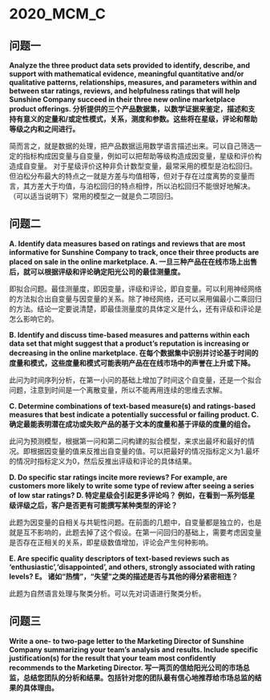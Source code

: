 # 2020_MCM_C
## 问题一
__Analyze the three product data sets provided to identify, describe, and support with mathematical evidence, meaningful quantitative and/or qualitative patterns, relationships, measures, and parameters within and between star ratings, reviews, and helpfulness ratings that will help Sunshine Company succeed in their three new online marketplace product offerings.
分析提供的三个产品数据集，以数学证据来鉴定，描述和支持有意义的定量和/或定性模式，关系，测度和参数。这些将在星级，评论和帮助等级之内和之间进行。__

简而言之，就是数据的处理，把产品数据运用数学语言描述出来。可以自己筛选一定的指标构成因变量与自变量，例如可以把帮助等级构造成因变量，星级和评价构造成自变量。
对于星级评价这种非负计数型变量，最常采用的模型是泊松回归。但泊松分布最大的特点之一就是方差与均值相等，但对于存在过度离势的变量而言，其方差大于均值，与泊松回归的特点相悖，所以泊松回归不能很好地解决。（可以适当说明下）常用的模型之一就是负二项回归。

## 问题二
__A. Identify data measures based on ratings and reviews that are most informative for Sunshine Company to track, once their three products are placed on sale in the online marketplace.
A. 一旦三种产品在在线市场上出售后，就可以根据评级和评论确定阳光公司的最佳测量度。__

即拟合问题。最佳测量度，即因变量，评级和评论，即自变量。可以利用神经网络的方法拟合出自变量与因变量的关系。除了神经网络，还可以采用偏最小二乘回归的方法。结论一定要说清楚，即最佳测量度的具体定义是什么，还有评级和评论是怎么影响它的。

__B. Identify and discuss time-based measures and patterns within each data set that might suggest that a product’s reputation is increasing or decreasing in the online marketplace.
在每个数据集中识别并讨论基于时间的度量和模式，这些度量和模式可能表明产品在在线市场中的声誉在上升或下降。__

此问为时间序列分析，在第一小问的基础上增加了时间这个自变量，还是一个拟合问题，注意到时间是一个离散变量，所以不能再用连续的思维去求解。

__C. Determine combinations of text-based measure(s) and ratings-based measures that best indicate a potentially successful or failing product.
C. 确定最能表明潜在成功或失败产品的基于文本的度量和基于评级的度量的组合。__

此问为预测模型，根据第一问和第二问构建的拟合模型，来求出最坏和最好的情况。即根据因变量的值来反推出自变量的值。可以把最好的情况指标定义为1.最坏的情况时指标定义为0，然后反推出评级和评论的具体结果。

__D. Do specific star ratings incite more reviews? For example, are customers more likely to write some type of review after seeing a series of low star ratings?
D. 特定星级会引起更多评论吗？ 例如，在看到一系列低星级评级之后，客户是否更有可能撰写某种类型的评论？__

此题为因变量的自相关与共轭性问题。在前面的几题中，自变量都是独立的，也是就是互不影响的，此题去掉了这个假设。在第一问回归的基础上，需要考虑因变量是否存在正相关的关系，即星级数值增加，评论会产生何种影响。


__E. Are specific quality descriptors of text-based reviews such as ‘enthusiastic’,‘disappointed’, and others, strongly associated with rating levels?
 E。 诸如“热情”，“失望”之类的描述是否与其他的得分紧密相连？__
 
 此题为自然语言处理与聚类分析。可以先对词语进行聚类分析。
 
 ## 问题三
__Write a one- to two-page letter to the Marketing Director of Sunshine Company summarizing your team’s analysis and results. Include specific justification(s) for the result that your team most confidently recommends to the Marketing Director.
写一两页的信给阳光公司的市场总监，总结您团队的分析和结果。包括针对您的团队最有信心地推荐给市场总监的结果的具体理由。__



